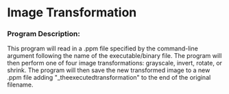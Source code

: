 # Image Transformation
### Program Description: 

This program will read in a .ppm file specified by the
command-line argument following the name of the executable/binary file.
The program will then perform one of four image transformations: grayscale,
invert, rotate, or shrink. The program will then save the new transformed
image to a new .ppm file adding "_theexecutedtransformation" to the end of the
original filename.
